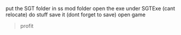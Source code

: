 put the SGT folder in ss mod folder
open the exe under SGTExe (cant relocate)
do stuff
save it (dont forget to save)
open game
>profit